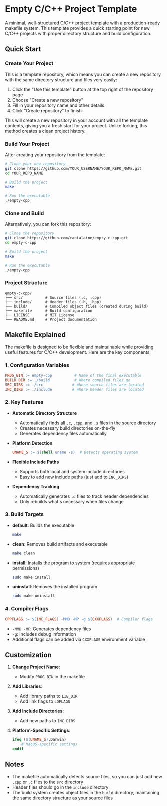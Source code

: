 # Empty C/C++ Project Template

A minimal, well-structured C/C++ project template with a production-ready makefile system. This template provides a quick starting point for new C/C++ projects with proper directory structure and build configuration.

## Quick Start

### Create Your Project

This is a template repository, which means you can create a new repository with the same directory structure and files very easily:

1. Click the "Use this template" button at the top right of the repository page
2. Choose "Create a new repository"
3. Fill in your repository name and other details
4. Click "Create repository" to finish

This will create a new repository in your account with all the template contents, giving you a fresh start for your project. Unlike forking, this method creates a clean project history.

### Build Your Project

After creating your repository from the template:

```bash
# Clone your new repository
git clone https://github.com/YOUR_USERNAME/YOUR_REPO_NAME.git
cd YOUR_REPO_NAME

# Build the project
make

# Run the executable
./empty-cpp
```

### Clone and Build

Alternatively, you can fork this repository:

```bash
# Clone the repository
git clone https://github.com/rantalaine/empty-c-cpp.git
cd empty-c-cpp

# Build the project
make

# Run the executable
./empty-cpp
```

### Project Structure

```
empty-c-cpp/
├── src/          # Source files (.c, .cpp)
├── include/      # Header files (.h, .hpp)
├── build/        # Compiled object files (created during build)
├── makefile      # Build configuration
├── LICENSE       # MIT License
└── README.md     # Project documentation
```

## Makefile Explained

The makefile is designed to be flexible and maintainable while providing useful features for C/C++ development. Here are the key components:

### 1. Configuration Variables

```makefile
PROG_BIN := empty-cpp          # Name of the final executable
BUILD_DIR := ./build           # Where compiled files go
SRC_DIRS := ./src             # Where source files are located
INC_DIRS := ./include         # Where header files are located
```

### 2. Key Features

- **Automatic Directory Structure**
  - Automatically finds all `.c`, `.cpp`, and `.s` files in the source directory
  - Creates necessary build directories on-the-fly
  - Generates dependency files automatically

- **Platform Detection**
  ```makefile
  UNAME_S := $(shell uname -s)  # Detects operating system
  ```

- **Flexible Include Paths**
  - Supports both local and system include directories
  - Easy to add new include paths (just add to `INC_DIRS`)

- **Dependency Tracking**
  - Automatically generates `.d` files to track header dependencies
  - Only rebuilds what's necessary when files change

### 3. Build Targets

- **default**: Builds the executable
  ```bash
  make
  ```

- **clean**: Removes build artifacts and executable
  ```bash
  make clean
  ```

- **install**: Installs the program to system (requires appropriate permissions)
  ```bash
  sudo make install
  ```

- **uninstall**: Removes the installed program
  ```bash
  sudo make uninstall
  ```

### 4. Compiler Flags

```makefile
CPPFLAGS := $(INC_FLAGS) -MMD -MP -g $(CXXFLAGS)  # Compiler flags
```
- `-MMD -MP`: Generates dependency files
- `-g`: Includes debug information
- Additional flags can be added via `CXXFLAGS` environment variable

## Customization

1. **Change Project Name**:
   - Modify `PROG_BIN` in the makefile

2. **Add Libraries**:
   - Add library paths to `LIB_DIR`
   - Add link flags to `LDFLAGS`

3. **Add Include Directories**:
   - Add new paths to `INC_DIRS`

4. **Platform-Specific Settings**:
   ```makefile
   ifeq ($(UNAME_S),Darwin)
       # MacOS-specific settings
   endif
   ```

## Notes

- The makefile automatically detects source files, so you can just add new `.cpp` or `.c` files to the `src` directory
- Header files should go in the `include` directory
- The build system creates object files in the `build` directory, maintaining the same directory structure as your source files
